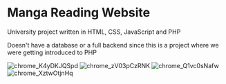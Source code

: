 # Manga Reading Website
 
University project written in HTML, CSS, JavaScript and PHP

Doesn't have a database or a full backend since this is a project where we were getting introduced to PHP

![chrome_K4yDKJQSpd](https://user-images.githubusercontent.com/74460526/154973520-5976a40a-430b-4cb6-93e6-7d821ed285f4.jpg)
![chrome_zV03pCzRNK](https://user-images.githubusercontent.com/74460526/154974360-631243b9-a23a-4950-b9c9-6b154b13b18e.jpg)
![chrome_Q1vc0sNafw](https://user-images.githubusercontent.com/74460526/154965961-422180a1-bfba-41bb-b7ae-c033b8cb379b.png)
![chrome_XztwOtjnHq](https://user-images.githubusercontent.com/74460526/154965985-26e6e81e-a57e-45cb-9df7-153c4d5683cd.jpg)
